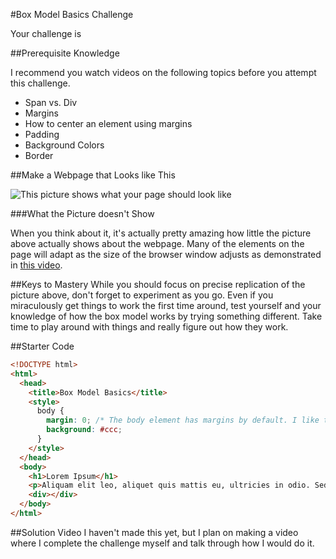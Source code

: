 #Box Model Basics Challenge

Your challenge is 

##Prerequisite Knowledge

I recommend you watch videos on the following topics before you attempt this challenge.

* Span vs. Div
* Margins
* How to center an element using margins
* Padding
* Background Colors
* Border

##Make a Webpage that Looks like This 

![This picture shows what your page should look like](https://raw.github.com/christensenacademy/christensen-academy/master/modules/css-layouts/challenges/box-model-basics.png)

###What the Picture doesn't Show

When you think about it, it's actually pretty amazing how little the picture above actually shows about the webpage. Many of the elements on the page will adapt as the size of the browser window adjusts as demonstrated in [this video]().

##Keys to Mastery
While you should focus on precise replication of the picture above, don't forget to experiment as you go. Even if you miraculously get things to work the first time around, test yourself and your knowledge of how the box model works by trying something different. Take time to play around with things and really figure out how they work.

##Starter Code

```html
<!DOCTYPE html>
<html>
  <head>
    <title>Box Model Basics</title>
    <style>
      body { 
        margin: 0; /* The body element has margins by default. I like to turn them off. */
        background: #ccc;
      }
    </style>
  </head>
  <body>
    <h1>Lorem Ipsum</h1>
    <p>Aliquam elit leo, aliquet quis mattis eu, ultricies in odio. Sed porttitor, ligula in placerat tempus, tellus nunc accumsan nisi, a laoreet nulla diam sed neque. Praesent felis orci, <span>dignissim</span> non consectetur ac, fermentum id lectus. Duis neque tortor, molestie vel dictum vitae, lacinia nec nisi. Proin ut est eros. Proin commodo est vitae dui scelerisque semper. Integer ut tortor eu nisl interdum aliquet ac sit amet odio. Proin ut neque dolor. In non elementum massa. In non fringilla nibh. Suspendisse a tortor neque.</p>
    <div></div>
  </body>
</html>

```

##Solution Video
I haven't made this yet, but I plan on making a video where I complete the challenge myself and talk through how I would do it.